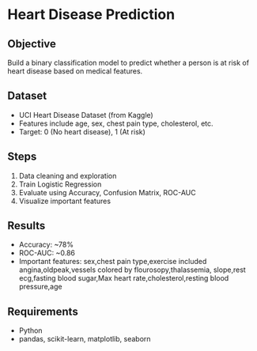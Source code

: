 # Heart Disease Prediction

## Objective
Build a binary classification model to predict whether a person is at risk of heart disease based on medical features.

## Dataset
- UCI Heart Disease Dataset (from Kaggle)
- Features include age, sex, chest pain type, cholesterol, etc.
- Target: 0 (No heart disease), 1 (At risk)

## Steps
1. Data cleaning and exploration
2. Train Logistic Regression
3. Evaluate using Accuracy, Confusion Matrix, ROC-AUC
4. Visualize important features

## Results
- Accuracy: ~78%
- ROC-AUC: ~0.86
- Important features: sex,chest pain type,exercise included angina,oldpeak,vessels colored by flourosopy,thalassemia, slope,rest ecg,fasting blood sugar,Max heart rate,cholesterol,resting blood pressure,age

## Requirements
- Python
- pandas, scikit-learn, matplotlib, seaborn

